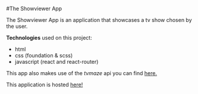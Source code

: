#The Showviewer App

The Showviewer App is an application that showcases a tv show chosen by the user.

**Technologies** used on this project:
* html
* css (foundation & scss)
* javascript (react and react-router)

This app also makes use of the *tvmaze* api you can find [here.](www.tvmaze.com/api)

This application is hosted [here!](http://aqueous-ridge-97222.herokuapp.com/)